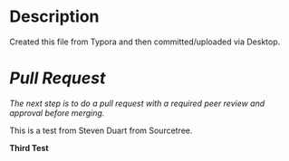 # Description

Created this file from Typora and then committed/uploaded via Desktop.



# *Pull Request*

*The next step is to do a pull request with a required peer review and approval before merging.* 



This is a test from Steven Duart from Sourcetree.



**Third  Test**